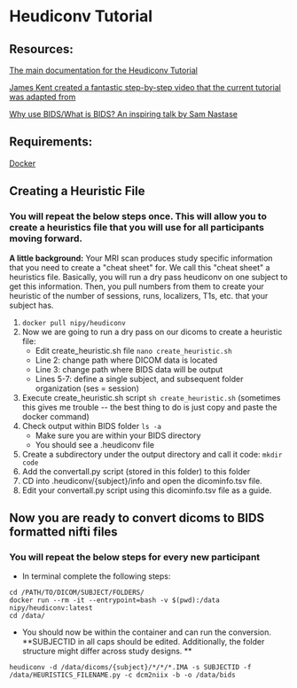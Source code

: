 # Heudiconv Tutorial

## Resources:
[The main documentation for the Heudiconv Tutorial](https://neuroimaging-core-docs.readthedocs.io/en/latest/pages/heudiconv.html)

[James Kent created a fantastic step-by-step video that the current tutorial was adapted from](https://www.youtube.com/watch?v=O1kZAuR7E00)

[Why use BIDS/What is BIDS? An inspiring talk by Sam Nastase](https://docs.google.com/presentation/d/11MeS72TRLTiEwX4EbjWj84IFCTAmMJIawZF3VCLWLjA/edit#slide=id.g89c2127f6e_0_478)

## Requirements:
[Docker](https://www.docker.com/)

## Creating a Heuristic File
### You will repeat the below steps once. This will allow you to create a heuristics file that you will use for all participants moving forward.
**A little background:** Your MRI scan produces study specific information that you need to create a "cheat sheet" for. We call this "cheat sheet" a heuristics file. Basically, you will run a dry pass heudiconv on one subject to get this information. Then, you pull numbers from them to create your heuristic of the number of sessions, runs, localizers, T1s, etc. that your subject has. 

1. ```docker pull nipy/heudiconv```
3. Now we are going to run a dry pass on our dicoms to create a heuristic file:
    - Edit create_heuristic.sh file ```nano create_heuristic.sh```
    - Line 2: change path where DICOM data is located
    - Line 3: change path where BIDS data will be output
    - Lines 5-7: define a single subject, and subsequent folder organization (ses = session)
4. Execute create_heuristic.sh script ```sh create_heuristic.sh``` (sometimes this gives me trouble -- the best thing to do is just copy and paste the docker command)
5. Check output within BIDS folder ```ls -a```
    - Make sure you are within your BIDS directory
    - You should see a .heudiconv file
6. Create a subdirectory under the output directory and call it code: ```mkdir code```
7. Add the convertall.py script (stored in this folder) to this folder
8. CD into .heudiconv/{subject}/info and open the dicominfo.tsv file.
9. Edit your convertall.py script using this dicominfo.tsv file as a guide.

## Now you are ready to convert dicoms to BIDS formatted nifti files
### You will repeat the below steps for every new participant

-  In terminal complete the following steps:
```
cd /PATH/TO/DICOM/SUBJECT/FOLDERS/
docker run --rm -it --entrypoint=bash -v $(pwd):/data nipy/heudiconv:latest
cd /data/
```
-  You should now be within the container and can run the conversion. 
**SUBJECTID in all caps should be edited. Additionally, the folder structure might differ across study designs. **
```
heudiconv -d /data/dicoms/{subject}/*/*/*.IMA -s SUBJECTID -f /data/HEURISTICS_FILENAME.py -c dcm2niix -b -o /data/bids
```
